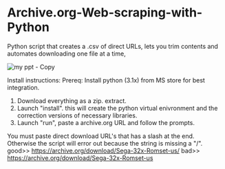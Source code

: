 # Archive.org-Web-scraping-with-Python
Python script that creates a .csv of direct URLs, lets you trim contents and automates downloading one file at a time,

![my ppt - Copy](https://github.com/user-attachments/assets/6d58e8ea-8f75-4656-9c67-7635542c3b22)

Install instructions: 
Prereq: Install python (3.1x) from MS store for best integration.
1) Download everything as a zip. extract.
2) Launch "install". this will create the python virtual enivronment and the correction versions of necessary libraries.
3) Launch "run", paste a archive.org URL and follow the prompts.



You must paste direct download URL's that has a slash at the end. Otherwise the script will error out because the string is missing a "/". 
good>> https://archive.org/download/Sega-32x-Romset-us/
bad>>  https://archive.org/download/Sega-32x-Romset-us



